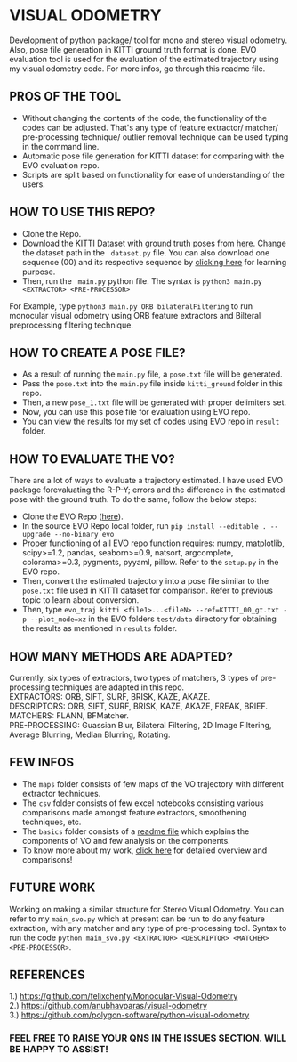 # VISUAL ODOMETRY
Development of python package/ tool for mono and stereo visual odometry. Also, pose file generation in KITTI ground truth format is done. EVO evaluation tool is used for the evaluation of the estimated trajectory using my visual odometry code. For more infos, go through this readme file.  

## PROS OF THE TOOL 

- Without changing the contents of the code, the functionality of the codes can be adjusted. That's any type of feature extractor/ matcher/ pre-processing technique/ outlier removal technique can be used typing in the command line.  
- Automatic pose file generation for KITTI dataset for comparing with the EVO evaluation repo. 
- Scripts are split based on functionality for ease of understanding of the users.

## HOW TO USE THIS REPO?

- Clone the Repo.
- Download the KITTI Dataset with ground truth poses from <a href="http://www.cvlibs.net/datasets/kitti/eval_odometry.php">here</a>. Change the dataset path in the ``` dataset.py``` file.
You can also download one sequence (00) and its respective sequence by <a href="https://drive.google.com/file/d/19OpF7VrMP6AmQ1eC4aapsMwzvgkGlih3/view?usp=sharing"> clicking here</a> for learning purpose.
- Then, run the ``` main.py``` python file. The syntax is ``` python3 main.py <EXTRACTOR> <PRE-PROCESSOR> ```

For Example, type ``` python3 main.py ORB bilateralFiltering ``` to run monocular visual odometry using ORB feature extractors and Bilteral preprocessing filtering technique.

## HOW TO CREATE A POSE FILE?

- As a result of running the ```main.py``` file, a ```pose.txt``` file will be generated. 
- Pass the ```pose.txt``` into the ```main.py``` file inside ```kitti_ground``` folder in this repo.
- Then, a new ```pose_1.txt``` file will be generated with proper delimiters set. 
- Now, you can use this pose file for evaluation using EVO repo.
- You can view the results for my set of codes using EVO repo in ```result``` folder.
## HOW TO EVALUATE THE VO?

There are a lot of ways to evaluate a trajectory estimated. I have used EVO package forevaluating the R-P-Y; errors and the difference in the estimated pose with the ground truth. To do the same, follow the below steps: 

- Clone the EVO Repo (<a href="https://github.com/MichaelGrupp/evo">here</a>).
- In the source EVO Repo local folder, run ```pip install --editable . --upgrade --no-binary evo```
- Proper functioning of all EVO repo function requires: numpy, matplotlib, scipy>=1.2, pandas, seaborn>=0.9, natsort, argcomplete, colorama>=0.3, pygments, pyyaml, pillow. Refer to the ```setup.py``` in the EVO repo. 
- Then, convert the estimated trajectory into a pose file similar to the ```pose.txt``` file used in KITTI dataset for comparison. Refer to previous topic to learn about conversion. 
- Then, type ```evo_traj kitti <file1>...<fileN> --ref=KITTI_00_gt.txt -p --plot_mode=xz``` in the EVO folders ```test/data```  directory for obtaining the results as mentioned in ```results``` folder. 

## HOW MANY METHODS ARE ADAPTED?

Currently, six types of extractors, two types of matchers, 3 types of pre-processing techniques are adapted in this repo. <br>
EXTRACTORS: ORB, SIFT, SURF, BRISK, KAZE, AKAZE.<br>
DESCRIPTORS: ORB, SIFT, SURF, BRISK, KAZE, AKAZE, FREAK, BRIEF.<br>
MATCHERS: FLANN, BFMatcher.<br>
PRE-PROCESSING: Guassian Blur, Bilateral Filtering, 2D Image Filtering, Average Blurring, Median Blurring, Rotating.<br>

## FEW INFOS

- The ```maps``` folder consists of few maps of the VO trajectory with different extractor techniques.
- The ```csv``` folder consists of few excel notebooks consisting various comparisons made amongst feature extractors, smoothening techniques, etc.
- The ```basics``` folder consists of a <a href="https://github.com/jerriebright/VISUAL-ODOMETRY/tree/main/basics">readme file</a> which explains the components of VO and few analysis on the components. 
- To know more about my work, <a href="https://jbright.tech/uploads/VO.pdf"> click here</a> for detailed overview and comparisons! 

## FUTURE WORK

Working on making a similar structure for Stereo Visual Odometry. You can refer to my ```main_svo.py``` which at present can be run to do any feature extraction, with any matcher and any type of pre-processing tool. Syntax to run the code ```python main_svo.py <EXTRACTOR> <DESCRIPTOR> <MATCHER> <PRE-PROCESSOR>```.

## REFERENCES
1.) https://github.com/felixchenfy/Monocular-Visual-Odometry<br>
2.) https://github.com/anubhavparas/visual-odometry<br>
3.) https://github.com/polygon-software/python-visual-odometry<br>

### FEEL FREE TO RAISE YOUR QNS IN THE ISSUES SECTION. WILL BE HAPPY TO ASSIST!
